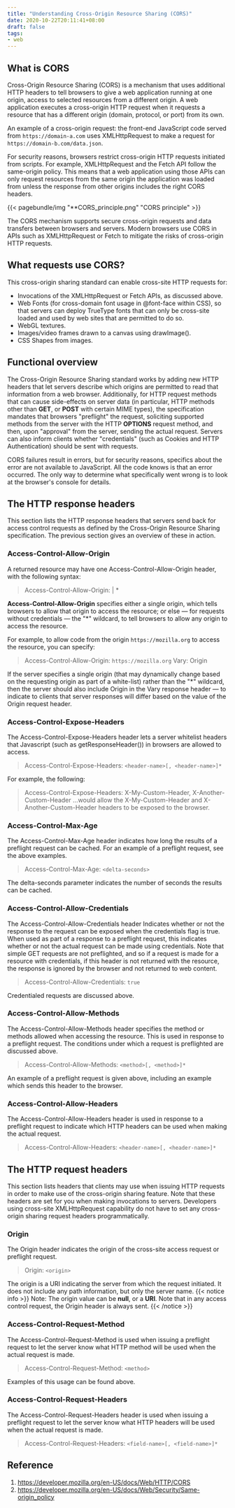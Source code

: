 ```yaml
---
title: "Understanding Cross-Origin Resource Sharing (CORS)"
date: 2020-10-22T20:11:41+08:00
draft: false
tags:
- web
---
```


## What is CORS
Cross-Origin Resource Sharing (CORS) is a mechanism that uses additional HTTP headers to tell browsers to give a web application running at one origin, access to selected resources from a different origin. A web application executes a cross-origin HTTP request when it requests a resource that has a different origin (domain, protocol, or port) from its own.

An example of a cross-origin request: the front-end JavaScript code served from `https://domain-a.com` uses XMLHttpRequest to make a request for `https://domain-b.com/data.json`.

For security reasons, browsers restrict cross-origin HTTP requests initiated from scripts. For example, XMLHttpRequest and the Fetch API follow the same-origin policy. This means that a web application using those APIs can only request resources from the same origin the application was loaded from unless the response from other origins includes the right CORS headers.

{{< pagebundle/img "**CORS_principle.png" "CORS principle" >}}

The CORS mechanism supports secure cross-origin requests and data transfers between browsers and servers. Modern browsers use CORS in APIs such as XMLHttpRequest or Fetch to mitigate the risks of cross-origin HTTP requests.

## What requests use CORS?
This cross-origin sharing standard can enable cross-site HTTP requests for:

* Invocations of the XMLHttpRequest or Fetch APIs, as discussed above.
* Web Fonts (for cross-domain font usage in @font-face within CSS), so that servers can deploy TrueType fonts that can only be cross-site loaded and used by web sites that are permitted to do so.
* WebGL textures.
* Images/video frames drawn to a canvas using drawImage().
* CSS Shapes from images.

## Functional overview
The Cross-Origin Resource Sharing standard works by adding new HTTP headers that let servers describe which origins are permitted to read that information from a web browser. Additionally, for HTTP request methods that can cause side-effects on server data (in particular, HTTP methods other than **GET**, or **POST** with certain MIME types), the specification mandates that browsers "preflight" the request, soliciting supported methods from the server with the HTTP **OPTIONS** request method, and then, upon "approval" from the server, sending the actual request. Servers can also inform clients whether "credentials" (such as Cookies and HTTP Authentication) should be sent with requests.

CORS failures result in errors, but for security reasons, specifics about the error are not available to JavaScript. All the code knows is that an error occurred. The only way to determine what specifically went wrong is to look at the browser's console for details.

## The HTTP response headers
This section lists the HTTP response headers that servers send back for access control requests as defined by the Cross-Origin Resource Sharing specification. The previous section gives an overview of these in action.

### Access-Control-Allow-Origin
A returned resource may have one Access-Control-Allow-Origin header, with the following syntax:
> Access-Control-Allow-Origin: <origin> | *

**Access-Control-Allow-Origin** specifies either a single origin, which tells browsers to allow that origin to access the resource; or else — for requests without credentials — the "*" wildcard, to tell browsers to allow any origin to access the resource.

For example, to allow code from the origin `https://mozilla.org` to access the resource, you can specify:

> Access-Control-Allow-Origin: `https://mozilla.org`
> Vary: Origin

If the server specifies a single origin (that may dynamically change based on the requesting origin as part of a white-list) rather than the "*" wildcard, then the server should also include Origin in the Vary response header — to indicate to clients that server responses will differ based on the value of the Origin request header.

### Access-Control-Expose-Headers
The Access-Control-Expose-Headers header lets a server whitelist headers that Javascript (such as getResponseHeader()) in browsers are allowed to access.

> Access-Control-Expose-Headers: `<header-name>[, <header-name>]*`

For example, the following:

> Access-Control-Expose-Headers: X-My-Custom-Header, X-Another-Custom-Header
…would allow the X-My-Custom-Header and X-Another-Custom-Header headers to be exposed to the browser.

### Access-Control-Max-Age
The Access-Control-Max-Age header indicates how long the results of a preflight request can be cached. For an example of a preflight request, see the above examples.

> Access-Control-Max-Age: `<delta-seconds>`

The delta-seconds parameter indicates the number of seconds the results can be cached.

### Access-Control-Allow-Credentials
The Access-Control-Allow-Credentials header Indicates whether or not the response to the request can be exposed when the credentials flag is true. When used as part of a response to a preflight request, this indicates whether or not the actual request can be made using credentials. Note that simple GET requests are not preflighted, and so if a request is made for a resource with credentials, if this header is not returned with the resource, the response is ignored by the browser and not returned to web content.

> Access-Control-Allow-Credentials: `true`

Credentialed requests are discussed above.

### Access-Control-Allow-Methods
The Access-Control-Allow-Methods header specifies the method or methods allowed when accessing the resource. This is used in response to a preflight request. The conditions under which a request is preflighted are discussed above.

> Access-Control-Allow-Methods: `<method>[, <method>]*`

An example of a preflight request is given above, including an example which sends this header to the browser.

### Access-Control-Allow-Headers
The Access-Control-Allow-Headers header is used in response to a preflight request to indicate which HTTP headers can be used when making the actual request.

> Access-Control-Allow-Headers: `<header-name>[, <header-name>]*`

## The HTTP request headers
This section lists headers that clients may use when issuing HTTP requests in order to make use of the cross-origin sharing feature. Note that these headers are set for you when making invocations to servers. Developers using cross-site XMLHttpRequest capability do not have to set any cross-origin sharing request headers programmatically.

### Origin
The Origin header indicates the origin of the cross-site access request or preflight request.

> Origin: `<origin>`

The origin is a URI indicating the server from which the request initiated. It does not include any path information, but only the server name.
{{< notice info >}}
Note: The origin value can be **null**, or a **URI**.
Note that in any access control request, the Origin header is always sent.
{{< /notice >}}

### Access-Control-Request-Method
The Access-Control-Request-Method is used when issuing a preflight request to let the server know what HTTP method will be used when the actual request is made.

> Access-Control-Request-Method: `<method>`

Examples of this usage can be found above.

### Access-Control-Request-Headers
The Access-Control-Request-Headers header is used when issuing a preflight request to let the server know what HTTP headers will be used when the actual request is made.

> Access-Control-Request-Headers: `<field-name>[, <field-name>]*`


## Reference
1. https://developer.mozilla.org/en-US/docs/Web/HTTP/CORS
2. https://developer.mozilla.org/en-US/docs/Web/Security/Same-origin_policy